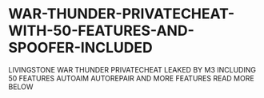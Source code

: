 # WAR-THUNDER-PRIVATECHEAT-WITH-50-FEATURES-AND-SPOOFER-INCLUDED
LIVINGSTONE WAR THUNDER PRIVATECHEAT LEAKED BY M3 INCLUDING 50 FEATURES AUTOAIM AUTOREPAIR AND MORE FEATURES READ MORE BELOW
